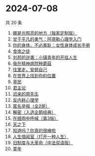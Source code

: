# 2024-07-08

共 20 条

<!-- BEGIN WEREAD -->
<!-- 最后更新时间 2024-07-08 02:01:21 +0800 -->
1. [娜是光照亮的地方（独家定制版）](https://weread.qq.com/web/bookDetail/4623278071d2306e462e908)
1. [甘于平凡的勇气：阿德勒心理学入门](https://weread.qq.com/web/bookDetail/b1532290813ab8ed7g016140)
1. [你的身体，不必羞耻：女性身体成长手册](https://weread.qq.com/web/bookDetail/32c32710813ab8c4ag0167a5)
1. [食南之徒](https://weread.qq.com/web/bookDetail/91f329c0813ab8ee0g011c9d)
1. [刘邦的逆袭：小镇青年的开挂人生](https://weread.qq.com/web/bookDetail/427327c0813ab8ee1g014781)
1. [我在精神病院种蘑菇](https://weread.qq.com/web/bookDetail/87432800813ab8e8dg012411)
1. [往里走，安顿自己](https://weread.qq.com/web/bookDetail/80032d40813ab71b8g012ac6)
1. [在世界上找到你的位置](https://weread.qq.com/web/bookDetail/e0732c30813ab7dbag0167d2)
1. [草民](https://weread.qq.com/web/bookDetail/370329a0813ab8ecag017dd1)
1. [君主论](https://weread.qq.com/web/bookDetail/53a32b50813ab8a03g01009a)
1. [迟来的周先生](https://weread.qq.com/web/bookDetail/9e832c60813ab8619g019816)
1. [反内耗心理学](https://weread.qq.com/web/bookDetail/ced32730813ab8b3cg017549)
1. [匿名举报（全2册）](https://weread.qq.com/web/bookDetail/e1232090813ab8eb9g019f2c)
1. [解密（入选企鹅经典）](https://weread.qq.com/web/bookDetail/e1c32c205c9f30e1cdf7d38)
1. [在细雨中呼喊（第3版）](https://weread.qq.com/web/bookDetail/801324d05cbba380129b0a1)
1. [天之下](https://weread.qq.com/web/bookDetail/4de326a0721770aa4de95f4)
1. [知道吗？你真的很棒啦](https://weread.qq.com/web/bookDetail/97332d20813ab8ebeg017b7e)
1. [人生借阅室（打开一种人生）](https://weread.qq.com/web/bookDetail/1a232a10813ab7ca1g017111)
1. [旧制度与大革命（中法双语版）](https://weread.qq.com/web/bookDetail/2f932450813ab8eceg01272c)
1. [童年](https://weread.qq.com/web/bookDetail/f8132af07259fbaff8142c8)
<!-- END WEREAD -->